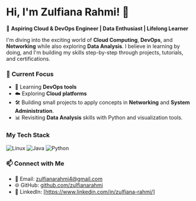 
# Hi, I'm Zulfiana Rahmi! 👋  
🌟 **Aspiring Cloud & DevOps Engineer | Data Enthusiast | Lifelong Learner**  

I'm diving into the exciting world of **Cloud Computing**, **DevOps**, and **Networking** while also exploring **Data Analysis**. I believe in learning by doing, and I'm building my skills step-by-step through projects, tutorials, and certifications.  

### 🚀 **Current Focus**
- 🌱 Learning **DevOps tools** 
- ☁️ Exploring **Cloud platforms** 
- 🛠 Building small projects to apply concepts in **Networking** and **System Administration**.
- 📊 Revisiting **Data Analysis** skills with Python and visualization tools.

### My Tech Stack

![Linux](https://img.shields.io/badge/Linux-%23FCC624.svg?style=for-the-badge&logo=linux&logoColor=black)
![Java](https://img.shields.io/badge/Java-%23F7DF1E.svg?style=for-the-badge&logo=java&logoColor=black)
![Python](https://img.shields.io/badge/Python-%233B8DB3.svg?style=for-the-badge&logo=python&logoColor=white)

### 📫 **Connect with Me**
- 📧 Email: zulfianarahmi4@gmail.com  
- 🌐 GitHub: [github.com/zulfianarahmi](https://github.com/zulfianarahmi)  
- 💬 LinkedIn: [https://www.linkedin.com/in/zulfiana-rahmi/]  
